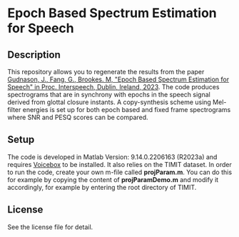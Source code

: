 # Epoch Based Spectrum Estimation for Speech 
## Description
This repository allows you to regenerate the results from the paper [Gudnason, J., Fang, G., Brookes. M, "Epoch Based Spectrum Estimation for Speech" in Proc. Interspeech, Dublin, Ireland, 2023](https://lvl.ru.is/the-team/publications/). The code produces spectrograms that are in synchrony with epochs in the speech signal derived from glottal closure instants.  A copy-synthesis scheme using Mel-filter energies is set up for both epoch based and fixed frame spectrograms where SNR and PESQ scores can be compared.

## Setup
The code is developed in Matlab Version: 9.14.0.2206163 (R2023a) and requires [Voicebox](http://www.ee.ic.ac.uk/hp/staff/dmb/voicebox/voicebox.html) to be installed.  It also relies on the TIMIT dataset.  In order to run the code, create your own m-file called **projParam.m**.  You can do this for example by copying the content of **projParamDemo.m** and modify it accordingly, for example by entering the root directory of TIMIT.

## License
See the license file for detail.
